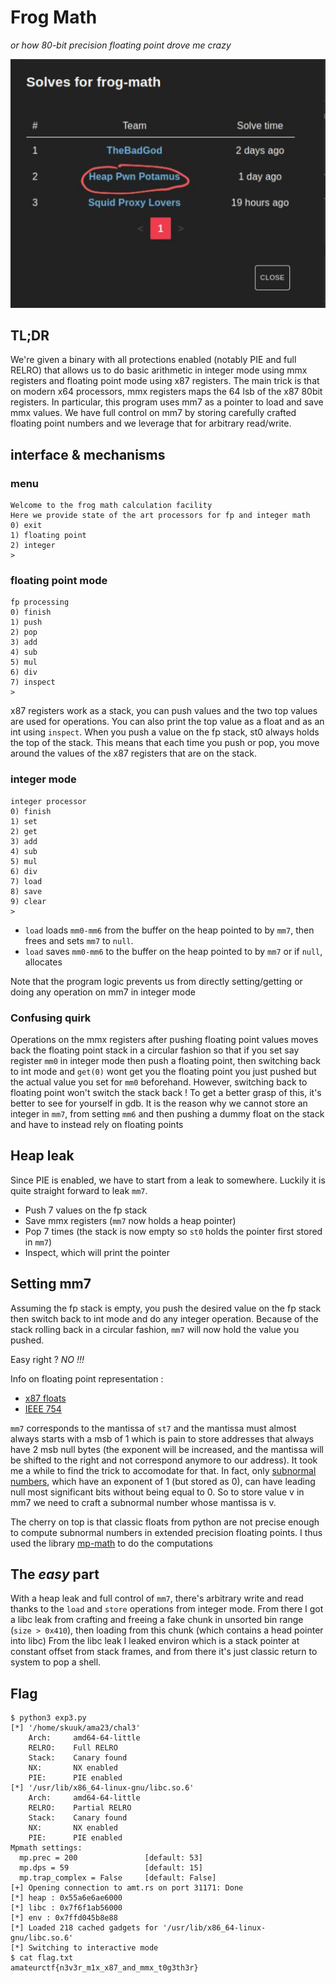 # Frog Math
*or how  80-bit precision floating point drove me crazy*

![](https://github.com/5kuuk/CTF-writeups/blob/main/amateurs-2023/frogmath/solves.jpg)

## TL;DR
We're given a binary with all protections enabled (notably PIE and full RELRO) that allows us to do basic arithmetic in integer mode using mmx registers and floating point mode using x87 registers. The main trick is that on modern x64 processors, mmx registers maps the 64 lsb of the x87 80bit registers. In particular, this program uses mm7 as a pointer to load and save mmx values. We have full control on mm7 by storing carefully crafted floating point numbers and we leverage that for arbitrary read/write.

## interface & mechanisms
### menu
```
Welcome to the frog math calculation facility
Here we provide state of the art processors for fp and integer math
0) exit
1) floating point
2) integer
>
```
### floating point mode
```
fp processing
0) finish
1) push
2) pop
3) add
4) sub
5) mul
6) div
7) inspect
> 
```
x87 registers work as a stack, you can push values and the two top values are used for operations. You can also print the top value as a float and as an int using `inspect`.
When you push a value on the fp stack, st0 always holds the top of the stack. This means that each time you push or pop, you move around the values of the x87 registers that are on the stack.

### integer mode
```
integer processor
0) finish
1) set
2) get
3) add
4) sub
5) mul
6) div
7) load
8) save
9) clear
> 
```
- `load` loads `mm0-mm6` from the buffer on the heap pointed to by `mm7`, then frees and sets `mm7` to `null`.
- `load` saves `mm0-mm6` to the buffer on the heap pointed to by `mm7` or if `null`, allocates

Note that the program logic prevents us from directly setting/getting or doing any operation on mm7 in integer mode

### Confusing quirk
Operations on the mmx registers after pushing floating point values moves back the floating point stack in a circular fashion so that if you set say register `mm0` in integer mode then push a floating point, then switching back to int mode and `get(0)` wont get you the floating point you just pushed but the actual value you set for `mm0` beforehand. However, switching back to floating point won't switch the stack back ! To get a better grasp of this, it's better to see for yourself in gdb. It is the reason why we cannot store an integer in `mm7`, from setting `mm6` and then pushing a dummy float on the stack and have to instead rely on floating points

## Heap leak
Since PIE is enabled, we have to start from a leak to somewhere. Luckily it is quite straight forward to leak `mm7`.
- Push 7 values on the fp stack
- Save mmx registers (`mm7` now holds a heap pointer)
- Pop 7 times (the stack is now empty so `st0` holds the pointer first stored in `mm7`)
- Inspect, which will print the pointer

## Setting mm7
Assuming the fp stack is empty, you push the desired value on the fp stack then switch back to int mode and do any integer operation. Because of the stack rolling back in a circular fashion, `mm7` will now hold the value you pushed. 

Easy right ? *NO !!!*

Info on floating point representation : 
- [x87 floats](https://en.wikipedia.org/wiki/Extended_precision)
- [IEEE 754](https://en.wikipedia.org/wiki/IEEE_754)

`mm7` corresponds to the mantissa of `st7` and the mantissa must almost always starts with a msb of 1 which is pain to store addresses that always have 2 msb null bytes (the exponent will be increased, and the mantissa will be shifted to the right and not correspond anymore to our address). It took me a while to find the trick to accomodate for that. In fact, only [subnormal numbers](https://en.wikipedia.org/wiki/Subnormal_number), which have an exponent of 1 (but stored as 0), can have leading null most significant bits without being equal to 0. So to store value v in mm7 we need to craft a subnormal number whose mantissa is v.

The cherry on top is that classic floats from python are not precise enough to compute subnormal numbers in extended precision floating points. I thus used the library [mp-math](https://mpmath.org/) to do the computations

## The *easy* part
With a heap leak and full control of `mm7`,  there's arbitrary write and read thanks to the `load` and `store` operations from integer mode.
From there I got a libc leak from crafting and freeing a fake chunk in unsorted bin range (`size > 0x410`), then loading from this chunk (which contains a head pointer into libc)
From the libc leak I leaked environ which is a stack pointer at constant offset from stack frames, and from there it's just classic return to system to pop a shell.

## Flag
```
$ python3 exp3.py      
[*] '/home/skuuk/ama23/chal3'
    Arch:     amd64-64-little
    RELRO:    Full RELRO
    Stack:    Canary found
    NX:       NX enabled
    PIE:      PIE enabled
[*] '/usr/lib/x86_64-linux-gnu/libc.so.6'
    Arch:     amd64-64-little
    RELRO:    Partial RELRO
    Stack:    Canary found
    NX:       NX enabled
    PIE:      PIE enabled
Mpmath settings:
  mp.prec = 200               [default: 53]
  mp.dps = 59                 [default: 15]
  mp.trap_complex = False     [default: False]
[+] Opening connection to amt.rs on port 31171: Done
[*] heap : 0x55a6e6ae6000
[*] libc : 0x7f6f1ab56000
[*] env : 0x7ffd045b8e88
[*] Loaded 218 cached gadgets for '/usr/lib/x86_64-linux-gnu/libc.so.6'
[*] Switching to interactive mode
$ cat flag.txt
amateurctf{n3v3r_m1x_x87_and_mmx_t0g3th3r}
```
